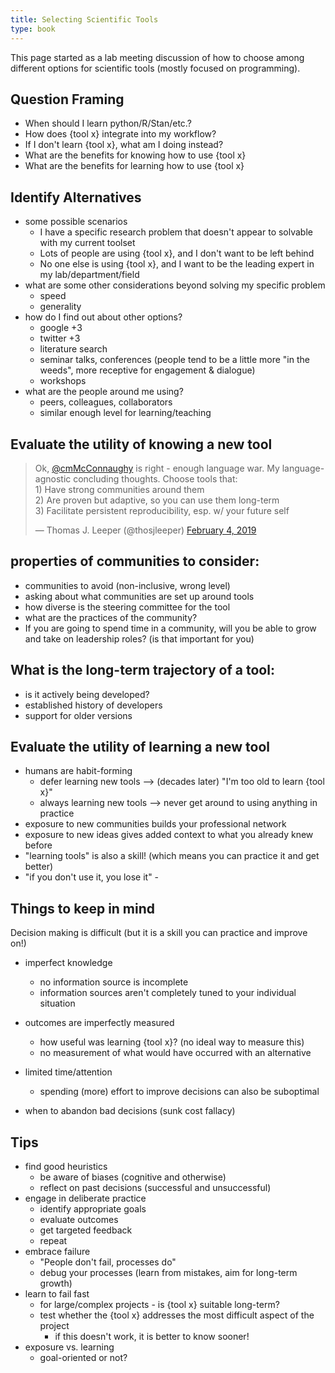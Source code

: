 ```yaml
---
title: Selecting Scientific Tools
type: book
---
```


This page started as a lab meeting discussion of how to choose among different options for scientific tools (mostly focused on programming).

## Question Framing

* When should I learn python/R/Stan/etc.?
* How does {tool x} integrate into my workflow?
* If I don't learn {tool x}, what am I doing instead?
* What are the benefits for knowing how to use {tool x}
* What are the benefits for learning how to use {tool x}

## Identify Alternatives

* some possible scenarios
  - I have a specific research problem that doesn't appear to solvable with my current toolset
  - Lots of people are using {tool x}, and I don't want to be left behind
  - No one else is using {tool x}, and I want to be the leading expert in my lab/department/field
* what are some other considerations beyond solving my specific problem
  - speed
  - generality
* how do I find out about other options?
  - google +3
  - twitter +3
  - literature search 
  - seminar talks, conferences (people tend to be a little more "in the weeds", more receptive for engagement & dialogue)
  - workshops
* what are the people around me using?
  - peers, colleagues, collaborators
  - similar enough level for learning/teaching 

## Evaluate the utility of knowing a new tool

<blockquote class="twitter-tweet" data-lang="en"><p lang="en" dir="ltr">Ok, <a href="https://twitter.com/cmMcConnaughy?ref_src=twsrc%5Etfw">@cmMcConnaughy</a> is right - enough language war. My language-agnostic concluding thoughts. Choose tools that:<br>1) Have strong communities around them<br>2) Are proven but adaptive, so you can use them long-term<br>3) Facilitate persistent reproducibility, esp. w/ your future self</p>&mdash; Thomas J. Leeper (@thosjleeper) <a href="https://twitter.com/thosjleeper/status/1092508246378713093?ref_src=twsrc%5Etfw">February 4, 2019</a></blockquote>
<script async src="https://platform.twitter.com/widgets.js" charset="utf-8"></script>

## properties of communities to consider:
* communities to avoid (non-inclusive, wrong level)
* asking about what communities are set up around tools
* how diverse is the steering committee for the tool
* what are the practices of the community?
* If you are going to spend time in a community, will you be able to grow and take on leadership roles? (is that important for you)

## What is the long-term trajectory of a tool:
* is it actively being developed?
* established history of developers
* support for older versions


## Evaluate the utility of learning a new tool

* humans are habit-forming
  - defer learning new tools --> (decades later) "I'm too old to learn {tool x}"
  - always learning new tools --> never get around to using anything in practice
* exposure to new communities builds your professional network
* exposure to new ideas gives added context to what you already knew before
* "learning tools" is also a skill! (which means you can practice it and get better)
* "if you don't use it, you lose it" - 


## Things to keep in mind

Decision making is difficult (but it is a skill you can practice and improve on!)

* imperfect knowledge
  - no information source is incomplete
  - information sources aren't completely tuned to your individual situation
* outcomes are imperfectly measured
  - how useful was learning {tool x}? (no ideal way to measure this)
  - no measurement of what would have occurred with an alternative
* limited time/attention
  - spending (more) effort to improve decisions can also be suboptimal

* when to abandon bad decisions (sunk cost fallacy)

## Tips

* find good heuristics
  - be aware of biases (cognitive and otherwise)
  - reflect on past decisions (successful and unsuccessful)
* engage in deliberate practice
  - identify appropriate goals
  - evaluate outcomes
  - get targeted feedback
  - repeat
* embrace failure
  - "People don't fail, processes do"
  - debug your processes (learn from mistakes, aim for long-term growth)
* learn to fail fast
  - for large/complex projects - is {tool x} suitable long-term?
  - test whether the {tool x} addresses the most difficult aspect of the project
    - if this doesn't work, it is better to know sooner!
* exposure vs. learning
  - goal-oriented or not?